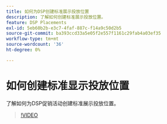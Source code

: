 ```yaml
---
title: 如何为DSP创建标准展示投放位置
description: 了解如何创建标准展示投放位置。
feature: DSP Placements
exl-id: 5eb60b2b-e3c7-4faf-887c-f14a9c50d2b5
source-git-commit: ba393ccd33a5e05f2e557f1161c29fab4a03ef35
workflow-type: tm+mt
source-wordcount: '36'
ht-degree: 0%

---
```


# 如何创建标准显示投放位置

了解如何为DSP促销活动创建标准展示投放位置。

>[!VIDEO](https://video.tv.adobe.com/v/340454)
